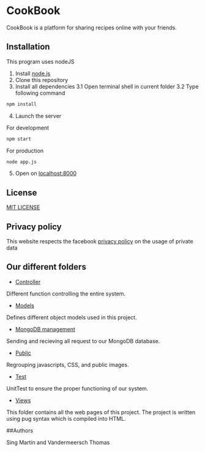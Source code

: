 # CookBook
 CookBook is a platform for sharing recipes online with your friends.

## Installation
This program uses nodeJS
1. Install [node.js](https://nodejs.org/en/download/)
2. Clone this repository
3. Install all dependencies
3.1 Open terminal shell in current folder
3.2 Type following command
```bash
npm install
```
4. Launch the server

For development 
```bash
npm start
```

For production 
```bash
node app.js
```
5. Open on [localhost:8000](http://localhost:8000)

## License
[MIT LICENSE](/LICENSE)

## Privacy policy
This website respects the facebook [privacy policy](/views/privacy_policy.pug) on the usage of private data

## Our different folders

- [Controller](/Controller)

Different function controlling the entire system.

- [Models](/Models)

Defines different object models used in this project.

- [MongoDB management](/MongoDBmanagement)

Sending and recieving all request to our MongoDB database.

- [Public](/public)

Regrouping javascripts, CSS, and public images.

- [Test](/test)

UnitTest to ensure the proper functioning of our system.

- [Views](/views)

This folder contains all the web pages of this project.
The project is written using pug syntax which is compiled into HTML.

##Authors

Sing Martin and Vandermeersch Thomas